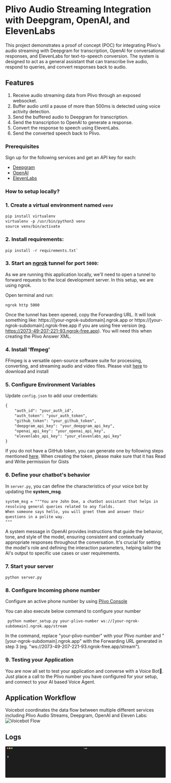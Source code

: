# Plivo Audio Streaming Integration with Deepgram, OpenAI, and ElevenLabs

This project demonstrates a proof of concept (POC) for integrating Plivo's audio streaming with Deepgram for transcription, OpenAI for conversational responses, and ElevenLabs for text-to-speech conversion. The system is designed to act as a general assistant that can transcribe live audio, respond to queries, and convert responses back to audio.

## Features

1. Receive audio streaming data from Plivo through an exposed websocket.
2. Buffer audio until a pause of more than 500ms is detected using voice activity detection.
3. Send the buffered audio to Deepgram for transcription.
4. Send the transcription to OpenAI to generate a response.
5. Convert the response to speech using ElevenLabs.
6. Send the converted speech back to Plivo.

### Prerequisites
Sign up for the following services and get an API key for each:
* [Deepgram](https://console.deepgram.com/signup)
* [OpenAI](https://platform.openai.com/signup)
* [ElevenLabs](https://elevenlabs.io/app/sign-up)

### How to setup locally?

### 1. Create a virtual environment named `venv`
```
pip install virtualenv
virtualenv -p /usr/bin/python3 venv
source venv/bin/activate
```

### 2. Install requirements: 
```
pip install -r requirements.txt`
```

### 3. Start an [ngrok](https://ngrok.com) tunnel for port `5000`:
As we are running this application locally, we'll need to open a tunnel to forward requests to the local development server. In this setup, we are using ngrok.

Open terminal and run:
```
ngrok http 5000
```
Once the tunnel has been opened, copy the Forwarding URL. It will look something like: https://[your-ngrok-subdomain].ngrok.app or https://[your-ngrok-subdomain].ngrok-free.app if you are using free version (eg. https://2073-49-207-221-93.ngrok-free.app). You will need this when creating the Plivo Answer XML.

### 4. Install 'ffmpeg'
FFmpeg is a versatile open-source software suite for processing, converting, and streaming audio and video files. Please visit [here](https://www.ffmpeg.org/download.html) to download and install

### 5. Configure Environment Variables
Update `config.json` to add uour credentials:
```
{
    "auth_id": "your_auth_id",
    "auth_token": "your_auth_token",
    "github_token": "your_github_token",
    "deepgram_api_key": "your_deepgram_api_key",
    "openai_api_key": "your_openai_api_key",
    "elevenlabs_api_key": "your_elevenlabs_api_key"
}
```
If you do not have a GitHub token, you can generate one by following steps mentioned [here](https://docs.github.com/en/authentication/keeping-your-account-and-data-secure/managing-your-personal-access-tokens). When creating the token, please make sure that it has Read and Write permission for Gists

### 6. Define your chatbot's behavior
In `server.py`, you can define the characteristics of your voice bot by updating the **system_msg**.
```
system_msg = """You are John Doe, a chatbot assistant that helps in resolving general queries related to any fields.
When someone says hello, you will greet them and answer their questions in a polite way.
"""
```
A system message in OpenAI provides instructions that guide the behavior, tone, and style of the model, ensuring consistent and contextually appropriate responses throughout the conversation. It's crucial for setting the model's role and defining the interaction parameters, helping tailor the AI's output to specific use cases or user requirements.

### 7. Start your server
```
python server.py
```

### 8. Configure Incoming phone number
Configure an active phone number by using  [Plivo Console](https://console.plivo.com/active-phone-numbers/)

You can also execute below command to configure your number
```commandline
 python number_setup.py your-plivo-number ws://[your-ngrok-subdomain].ngrok.app/stream
```
In the command, replace "your-plivo-number" with your Plivo number and "[your-ngrok-subdomain].ngrok.app" with the Forwarding URL generated in step 3 (eg. "ws://2073-49-207-221-93.ngrok-free.app/stream").

### 9. Testing your Application
You are now all set to test your application and converse with a Voice Bot🤖. Just place a call to the Plivo number you have configured for your setup, and connect to your AI based Voice Agent.

## Application Workflow
Voicebot coordinates the data flow between multiple different services including Plivo Audio Streams, Deepgram, OpenAI and Eleven Labs:
![Voicebot Flow](./Workflow.png)

## Logs
![Logs](./demo.gif)

